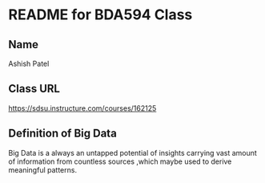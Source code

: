 # README for BDA594 Class

## Name
Ashish Patel

## Class URL
https://sdsu.instructure.com/courses/162125

## Definition of Big Data 
Big Data is a always an untapped potential of insights carrying vast amount of information from countless sources ,which maybe used to derive meaningful patterns.
